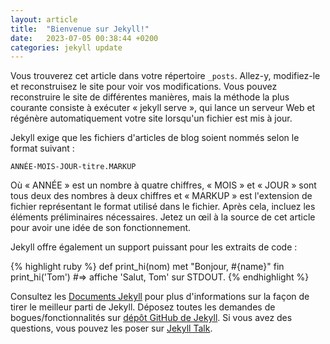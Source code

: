```yaml
---
layout: article
title:  "Bienvenue sur Jekyll!"
date:   2023-07-05 00:38:44 +0200
categories: jekyll update
---
```

Vous trouverez cet article dans votre répertoire `_posts`. Allez-y, modifiez-le et reconstruisez le site pour voir vos modifications. Vous pouvez reconstruire le site de différentes manières, mais la méthode la plus courante consiste à exécuter « jekyll serve », qui lance un serveur Web et régénère automatiquement votre site lorsqu'un fichier est mis à jour.

Jekyll exige que les fichiers d'articles de blog soient nommés selon le format suivant :

`ANNÉE-MOIS-JOUR-titre.MARKUP`

Où « ANNÉE » est un nombre à quatre chiffres, « MOIS » et « JOUR » sont tous deux des nombres à deux chiffres et « MARKUP » est l'extension de fichier représentant le format utilisé dans le fichier. Après cela, incluez les éléments préliminaires nécessaires. Jetez un œil à la source de cet article pour avoir une idée de son fonctionnement.

Jekyll offre également un support puissant pour les extraits de code :

{% highlight ruby %}
def print_hi(nom)
   met "Bonjour, #{name}"
fin
print_hi('Tom')
#=> affiche 'Salut, Tom' sur STDOUT.
{% endhighlight %}

Consultez les [Documents Jekyll][jekyll-docs] pour plus d'informations sur la façon de tirer le meilleur parti de Jekyll. Déposez toutes les demandes de bogues/fonctionnalités sur [dépôt GitHub de Jekyll][jekyll-gh]. Si vous avez des questions, vous pouvez les poser sur [Jekyll Talk][jekyll-talk].

[jekyll-docs]: https://jekyllrb.com/docs/home
[jekyll-gh]: https://github.com/jekyll/jekyll
[jekyll-talk]: https://talk.jekyllrb.com/
